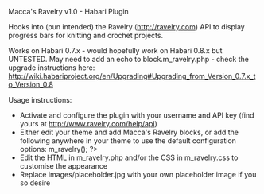 Macca's Ravelry v1.0 - Habari Plugin

Hooks into (pun intended) the Ravelry (http://ravelry.com) API to display progress bars for knitting and crochet 
projects.

Works on Habari 0.7.x - would hopefully work on Habari 0.8.x but UNTESTED. May need to add an echo to
block.m_ravelry.php - check the upgrade instructions here:
    http://wiki.habariproject.org/en/Upgrading#Upgrading_from_Version_0.7.x_to_Version_0.8

Usage instructions:
  * Activate and configure the plugin with your username and API key (find yours at http://www.ravelry.com/help/api)
  * Either edit your theme and add Macca's Ravelry blocks, or add the following anywhere in your theme to use the
    default configuration options:
        <?php $theme->m_ravelry(); ?>
  * Edit the HTML in m_ravelry.php and/or the CSS in m_ravelry.css to customise the appearance
  * Replace images/placeholder.jpg with your own placeholder image if you so desire